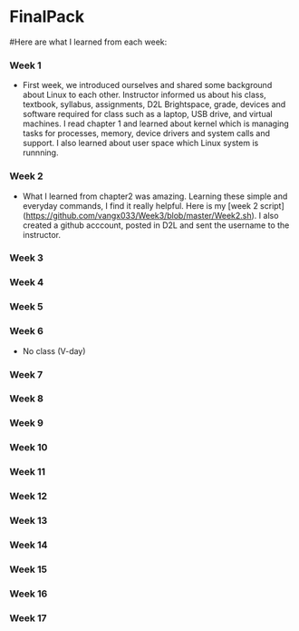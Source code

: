 
# FinalPack

#Here are what I learned from each week:
### Week 1
- First week, we introduced ourselves and shared some background about Linux to each other. Instructor informed us about his class, textbook, syllabus, assignments, D2L Brightspace, grade, devices and software  required for class such as a laptop, USB drive, and virtual machines. I read chapter 1 and learned about kernel which is managing tasks for processes, memory, device drivers and system calls and support. I also learned about user space which Linux system is runnning.
### Week 2
- What I learned from chapter2 was amazing. Learning these simple and everyday commands, I find it really helpful. Here is my [week 2 script] (https://github.com/vangx033/Week3/blob/master/Week2.sh). I also created a github acccount, posted in D2L and sent the username to the instructor.  
### Week 3
### Week 4
### Week 5
### Week 6
- No class (V-day)
### Week 7
### Week 8
### Week 9
### Week 10
### Week 11
### Week 12
### Week 13
### Week 14
### Week 15 
### Week 16
### Week 17
